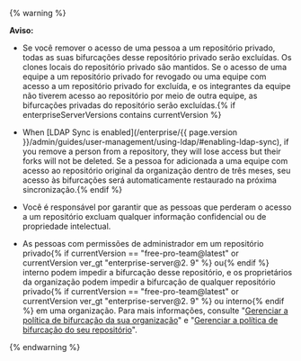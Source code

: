 {% warning %}

**Aviso:**

- Se você remover o acesso de uma pessoa a um repositório privado, todas as suas bifurcações desse repositório privado serão excluídas. Os clones locais do repositório privado são mantidos. Se o acesso de uma equipe a um repositório privado for revogado ou uma equipe com acesso a um repositório privado for excluída, e os integrantes da equipe não tiverem acesso ao repositório por meio de outra equipe, as bifurcações privadas do repositório serão excluídas.{% if enterpriseServerVersions contains currentVersion %}
- When [LDAP Sync is enabled](/enterprise/{{ page.version }}/admin/guides/user-management/using-ldap/#enabling-ldap-sync), if you remove a person from a repository, they will lose access but their forks will not be deleted. Se a pessoa for adicionada a uma equipe com acesso ao repositório original da organização dentro de três meses, seu acesso às bifurcações será automaticamente restaurado na próxima sincronização.{% endif %}
- Você é responsável por garantir que as pessoas que perderam o acesso a um repositório excluam qualquer informação confidencial ou de propriedade intelectual.

- As pessoas com permissões de administrador em um repositório privado{% if currentVersion == "free-pro-team@latest" or currentVersion ver_gt "enterprise-server@2. 9" %} ou{% endif %} interno podem impedir a bifurcação desse repositório, e os proprietários da organização podem impedir a bifurcação de qualquer repositório privado{% if currentVersion == "free-pro-team@latest" or currentVersion ver_gt "enterprise-server@2. 9" %} ou interno{% endif %} em uma organização. Para mais informações, consulte "[Gerenciar a política de bifurcação da sua organização](/github/setting-up-and-managing-organizations-and-teams/managing-the-forking-policy-for-your-organization)" e "[Gerenciar a política de bifurcação do seu repositório](/github/administering-a-repository/managing-the-forking-policy-for-your-repository)".

{% endwarning %}
